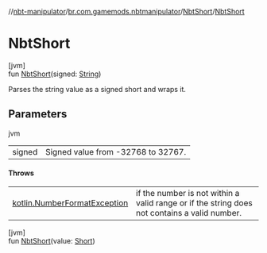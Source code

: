 //[nbt-manipulator](../../../index.md)/[br.com.gamemods.nbtmanipulator](../index.md)/[NbtShort](index.md)/[NbtShort](-nbt-short.md)

# NbtShort

[jvm]\
fun [NbtShort](-nbt-short.md)(signed: [String](https://kotlinlang.org/api/latest/jvm/stdlib/kotlin/-string/index.html))

Parses the string value as a signed short and wraps it.

## Parameters

jvm

| | |
|---|---|
| signed | Signed value from -32768 to 32767. |

#### Throws

| | |
|---|---|
| [kotlin.NumberFormatException](https://kotlinlang.org/api/latest/jvm/stdlib/kotlin/-number-format-exception/index.html) | if the number is not within a valid range or if the string does not contains a valid number. |

[jvm]\
fun [NbtShort](-nbt-short.md)(value: [Short](https://kotlinlang.org/api/latest/jvm/stdlib/kotlin/-short/index.html))
